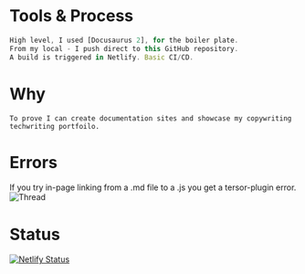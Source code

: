 # Tools & Process

``` Javascript 
High level, I used [Docusaurus 2], for the boiler plate.
From my local - I push direct to this GitHub repository.
A build is triggered in Netlify. Basic CI/CD.  
```

# Why

``` Lisp
To prove I can create documentation sites and showcase my copywriting  techwriting portfoilo. 
```

# Errors 

If you try in-page linking from a .md file to a .js you get a tersor-plugin error.
![Thread](https://github.com/facebook/docusaurus/discussions/6219)

# Status 

[![Netlify Status](https://api.netlify.com/api/v1/badges/0b05f840-3fec-46cf-87bd-faf269a44eca/deploy-status)](https://app.netlify.com/sites/chimerical-valkyrie-a9eb19/deploys)